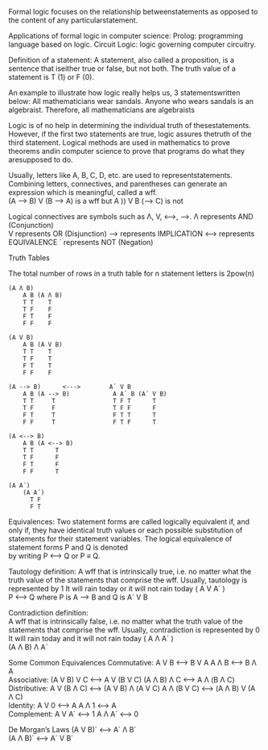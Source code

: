 Formal logic focuses on the relationship betweenstatements as opposed to the content of any particularstatement.

Applications of formal logic in computer science:
	Prolog: programming language based on logic.
	Circuit Logic: logic governing computer circuitry.

Definition of a statement:
	A statement, also called a proposition, is a sentence that iseither true or false, but not both.
	The truth value of a statement is T (1) or F (0).

An example to illustrate how logic really helps us, 3 statementswritten below: 
	All mathematicians wear sandals. 
	Anyone who wears sandals is an algebraist. 
	Therefore, all mathematicians are algebraists

Logic is of no help in determining the individual truth of thesestatements. However, if the first two statements are true, logic assures thetruth of the third statement. Logical methods are used in mathematics to prove theorems andin computer science to prove that programs do what they aresupposed to do.

Usually, letters like A, B, C, D, etc. are used to representstatements.
	Combining letters, connectives, and parentheses can generate an expression which is meaningful, called a wff.  
		(A --> B) V (B --> A) is a wff but A )) V B (--> C) is not

Logical connectives are symbols such as Λ, V, <-->, -->.
	Λ represents AND (Conjunction)	
	V represents OR (Disjunction)
	--> represents IMPLICATION
	<--> represents EQUIVALENCE
	´ represents NOT (Negation)

Truth Tables

The total number of rows in a truth table for n statement letters is 2pow(n)

	(A Λ B)
		A B (A Λ B)
		T T    T
		T F    F
		F T    F
		F F    F

	(A V B)
		A B (A V B)
		T T    T
		T F    T
		F T    T
		F F    F
	
	(A --> B)      <--->        A´ V B
		A B (A --> B)            A A´ B (A´ V B)
		T T     T                T F T      T 
		T F     F                T F F      F
		F T     T                F T T      T
		F F     T                F T F      T
	
	(A <--> B)
		A B (A <--> B)
		T T      T
		T F      F
		F T      F
		F F      T

	(A A´)
		(A A´)
		  T F
		  F T

Equivalences:
	Two statement forms are called logically equivalent if, and only if, they have identical truth values or each possible substitution of statements for their statement variables.
	The logical equivalence of statement forms P and Q is denoted  
	by writing P <--> Q or P ≡ Q.

Tautology definition:
	A wff that is intrinsically true, i.e. no matter what the truth value of the statements that comprise the wff.  Usually, tautology is represented by 1 
		It will rain today or it will not rain today ( A V A´ )  
		P <--> Q where P is A --> B and Q is A´ V B

Contradiction definition:  
	A wff that is intrinsically false, i.e. no matter what the truth value of the statements that comprise the wff.  Usually, contradiction is represented by 0 
		It will rain today and it will not rain today ( A Λ A´ )  
		(A Λ B) Λ A´

Some Common Equivalences
	Commutative: A V B <--> B V A                             A Λ B <--> B Λ A  
	Associative:     (A V B) V C <--> A V (B V C)           (A Λ B) Λ C <--> A Λ (B Λ C)  
	Distributive:    A V (B Λ C) <--> (A V B) Λ (A V C)   A Λ (B V C) <--> (A Λ B) V (A Λ C)  
	Identity:          A V 0 <--> A                                    A Λ 1 <--> A  
	Complement: A V A´ <-->  1                                  A Λ A´ <--> 0

De Morgan’s Laws
	(A V B)´ <--> A´ Λ B´	
	(A Λ B)´ <--> A´ V B´